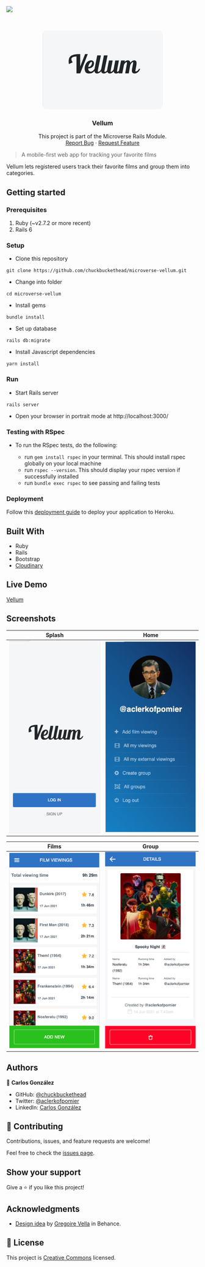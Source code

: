 ![](https://img.shields.io/badge/Microverse-blueviolet)

<br />
<p align="center">
  <a href="https://github.com/chuckbuckethead/microverse-vellum">
    <img src="public/readme/app-logo.png" alt="Vellum" style="border-radius: 10px;">
  </a>

  <h3 align="center">Vellum</h3>

  <p align="center">
    This project is part of the Microverse Rails Module.
    <br />
    <a href="https://github.com/chuckbuckethead/microverse-vellum/issues">Report Bug</a>
    ·
    <a href="https://github.com/chuckbuckethead/microverse-vellum/issues">Request Feature</a>
  </p>
</p>

> A mobile-first web app for tracking your favorite films

Vellum lets registered users track their favorite films and group them into categories.

## Getting started

### Prerequisites

1. Ruby (~v2.7.2 or more recent)
2. Rails 6

### Setup

* Clone this repository
```
git clone https://github.com/chuckbuckethead/microverse-vellum.git
```
* Change into folder
```
cd microverse-vellum
```
* Install gems
```
bundle install
```
* Set up database
```
rails db:migrate
```
* Install Javascript dependencies
```
yarn install
```

### Run
* Start Rails server
```
rails server
```
* Open your browser in portrait mode at http://localhost:3000/

### Testing with RSpec
* To run the RSpec tests, do the following:

  - run `gem install rspec` in your terminal. This should install rspec globally on your local machine
  - run `rspec --version`. This should display your rspec version if successfully installed
  - run `bundle exec rspec` to see passing and failing tests

### Deployment
Follow this [deployment guide](https://devcenter.heroku.com/articles/getting-started-with-rails6#deploy-your-application-to-heroku) to deploy your application to Heroku.

## Built With

- Ruby
- Rails
- Bootstrap
- [Cloudinary](https://cloudinary.com/)

## Live Demo

[Vellum](https://vellum-mc.herokuapp.com/)

## Screenshots

  Splash             |  Home
  :-------------------------:|:-------------------------:
  ![](public/readme/splash.png)  |  ![](public/readme/home.png)

  Films             |  Group
  :-------------------------:|:-------------------------:
  ![](public/readme/film-viewings.png)  |  ![](public/readme/group-detail.png)

## Authors

👤  **Carlos González**
- GitHub: [@chuckbuckethead](https://github.com/chuckbuckethead)
- Twitter: [@aclerkofpomier](https://twitter.com/aclerkofpomier)
- LinkedIn: [Carlos González](https://www.linkedin.com/in/carlosrmgonzalez/)

## 🤝 Contributing

Contributions, issues, and feature requests are welcome!

Feel free to check the [issues page](https://github.com/chuckbuckethead/microverse-vellum/issues).

## Show your support

Give a ⭐️ if you like this project!

## Acknowledgments

- [Design idea](https://www.behance.net/gallery/19759151/Snapscan-iOs-design-and-branding) by [Gregoire Vella](https://www.behance.net/gregoirevella) in Behance.


## 📝 License

This project is [Creative Commons](https://creativecommons.org/licenses/by-nc/4.0/) licensed.

